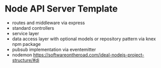 # Node API Server Template
  - routes and middleware via express
  - standard controllers
  - service layer
  - data access layer with optional models or repository pattern via knex npm package
  - pubsub implementation via eventemitter
  - nodemon
https://softwareontheroad.com/ideal-nodejs-project-structure/#di
